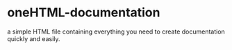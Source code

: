 # oneHTML-documentation
a simple HTML file containing everything you need to create documentation quickly and easily.
